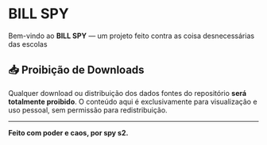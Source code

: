 # BILL SPY

Bem-vindo ao **BILL SPY** — um projeto feito contra as coisa desnecessárias das escolas

## 📥 Proibição de Downloads

Qualquer download ou distribuição dos dados fontes do repositório **será totalmente proibido**. O conteúdo aqui é exclusivamente para visualização e uso pessoal, sem permissão para redistribuição.

---

**Feito com poder e caos, por spy s2.**
